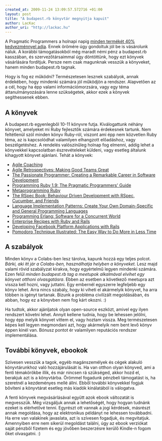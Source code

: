 ```yaml
--- 
created_at: 2009-11-24 13:09:57.572716 +01:00
layout: post
title: "A budapest.rb könyvtár megnyitja kapuit"
author: LacKac
author_uri: "http://lackac.hu"
---
```

A Pragmatic Programmers a holnapi napig [minden termékét 40% kedvezménnyel adja][1]. Ennek örömére úgy gondoltuk jól be is vásárolunk náluk. A korábbi támogatásokból még maradt némi pénz a budapest.rb kasszában, és szervezőtársaimmal úgy döntöttünk, hogy ezt könyvek vásárlására fordítjuk. Persze nem csak magunknak vesszük a könyveket, hanem minden budapest.rb tagnak.

[1]: http://www.pragprog.com/news/40-off-thanksgiving-pragsale-now-through-1125

Hogy is fog ez működni? Természetesen lesznek szabályok, annak érdekében, hogy mindenki számára jól működjön a rendszer. Alapvetően az a cél, hogy ha épp valami információmorzsára, vagy egy téma áttanulmányozására lenne szükségetek, akkor ezek a könyvek segíthessenek ebben.

## A könyvek

A budapest.rb egyenlegből 10-11 könyvre futja. Kiválogattunk néhány könyvet, amelyeket mi Ruby fejlesztők számára érdekesnek tartunk. Nem feltétlenül szól minden könyv Ruby-ról, viszont ami épp nem közvetlen Ruby téma, az is kapcsolódhat valamilyen elhangzott előadáshoz, vagy beszélgetéshez. A rendelés valószínűleg holnap fog elmenni, addig lehet a könyvekkel kapcsolatban észrevételeket küldeni, vagy esetleg általunk kihagyott könyvet ajánlani. Tehát a könyvek:

* [Agile Coaching](http://www.pragprog.com/titles/sdcoach/agile-coaching)
* [Agile Retrospectives: Making Good Teams Great](http://www.pragprog.com/titles/dlret/agile-retrospectives)
* [The Passionate Programmer: Creating a Remarkable Career in Software Development](http://www.pragprog.com/titles/cfcar2/the-passionate-programmer)
* [Programming Ruby 1.9: The Pragmatic Programmers' Guide](http://www.pragprog.com/titles/ruby3/programming-ruby-1-9)
* [Metaprogramming Ruby](http://www.pragprog.com/titles/ppmetr/metaprogramming-ruby)
* [The RSpec Book: Behaviour Driven Development with RSpec, Cucumber, and Friends](http://www.pragprog.com/titles/achbd/the-rspec-book)
* [Language Implementation Patterns: Create Your Own Domain-Specific and General Programming Languages](http://www.pragprog.com/titles/tpdsl/language-implementation-patterns)
* [Programming Erlang: Software for a Concurrent World](http://www.pragprog.com/titles/jaerlang/programming-erlang)
* [Enterprise Recipes with Ruby and Rails](http://www.pragprog.com/titles/msenr/enterprise-recipes-with-ruby-and-rails)
* [Developing Facebook Platform Applications with Rails](http://www.pragprog.com/titles/mmfacer/developing-facebook-platform-applications-with-rails)
* [Pomodoro Technique Illustrated: The Easy Way to Do More in Less Time](http://www.pragprog.com/titles/snfocus/pomodoro-technique-illustrated)

## A szabályok

Minden könyv a Colabs-ben lesz tárolva, kapunk hozzá egy teljes polcot. *Bárki, aki itt jár a Colabs-ben, használhatja helyben a könyveket.* Lesz majd valami rövid szabályzat kirakva, hogy egyértelmű legyen mindenki számára. Ezen felül *minden budapest.rb tag a meetupok alkalmával elvihet egy könyvet otthoni olvasgatásra*. Ebben az esetben a következő meetupra azt vissza kell hozni, vagy juttatni. Egy embernél egyszerre legfeljebb egy könyv lehet. Arra nincs szabály, hogy ki viheti el akármelyik könyvet, ha arra többen is igényt tartanak. Bízunk a probléma civilízált megoldásában, és abban, hogy ez a könyvben nem fog kárt okozni. :)

Ha tudtok, akkor ajánljatok olyan open-source eszközt, amivel egy ilyen rendszert követni lehet. Annyit kellene tudnia, hogy be lehessen jelölni, hogy épp melyik könyvet vittem el, vagy hoztam vissza. Meg természetesen képes kell legyen megmondani azt, hogy akármelyik nem bent levő könyv éppen kinél van. Bónusz pontot ér valamilyen reputációs rendszer implementálása.

## További könyvek, ebookok

Szívesen vesszük a tagok, egyéb magánszemélyek és cégek alakuló könyvtárunkhoz való hozzájárulását is. Ha van otthon olyan könyved, ami a fenti témakörökbe illik, és már nincsen rá szükséged, akkor hozd el, berakjuk azt is a könyvtárba. Örömmel fogadunk pénzbeli támogatást is, ha szeretnél a kezdeményes mellé állni. Ebből további könyvekkel fogjuk bővíteni a könyvtárat esetleg más kiadók kinálatából is válogatva.

A fenti könyvek megvásárlásával együtt azok ebook változatát is megvesszük. Még vizsgáljuk annak a lehetőségét, hogy hogyan tudnánk ezeket is elérhetővé tenni. Egyrészt ott vannak a jogi kérdések, másrészt annak megoldása, hogy az elektronikus példányt ne lehessen továbbadni. Ha erre van valakinek javaslata, azt is szívesen fogadjuk, és megvitatjuk. Amennyiben erre nem sikerül megoldást találni, úgy az ebook verziókat saját pénzből fizetem és egy jövőben beszerzésre kerülő Kindle-n fogom őket olvasgatni. :)
